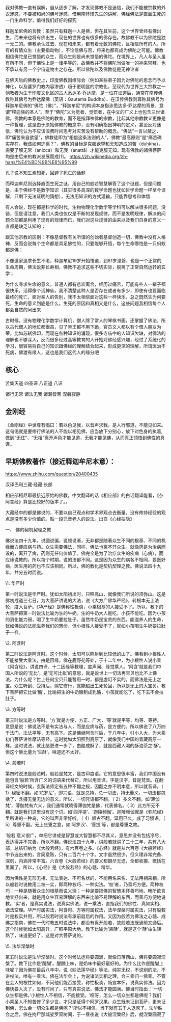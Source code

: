 我对佛教一直有误解，自从逐步了解，才发现佛教不是迷信，我们不能被宗教的外衣迷惑，不要被和尚的佛号迷惑，借用南怀瑾先生的讲解，佛经佛法是直面生死的一门生命科学，值得我们好好的探究

释迦牟尼佛的言教：虽然只有释迦一人是佛，但在其生前，这个世界曾经有佛出生，而未来也将有佛出生，现在的世界也有很多的佛存在。故佛教不以为佛陀是独一无二的。佛教承认过去、现在和未来，都有着无数的佛陀，且相信所有的人，所有的有情众生（主要指动物），不论信佛与否，将来也都有成为佛陀之可能。佛教相信佛陀是已觉悟的众生，而众生则是尚未觉悟的佛陀。在境界上，凡人与圣人虽有所不同，但于佛性上是一律平等的，故佛教并不将佛陀当做唯一的神来崇拜，也不承认有另一个宇宙造物主之存在。所以佛陀以及佛教徒是无神论者

在佛灭后的佛教史上，印度佛教因缘际会（例如某些弟子因为对佛陀的思念而予以神化，以及婆罗门教内容渗透）趋于更明显的宗教化，至现代为世界三大宗教之一
创教者为生于印度文化区的古人悉达多·乔达摩，是一位在证道后，通常在南传佛教称其佛号为乔达摩佛（英语：Gautama Buddha）、在汉传佛教则尊称其佛号为释迦牟尼佛的“佛陀（佛）”，“释迦牟尼”的构词本身指涉悉达多·乔达摩的背景，意谓“释迦族的圣人”。至于“佛陀”义为觉者、觉悟者，在中文的广义上也包含三世诸佛。佛教的本意是佛陀的教育，而不是指拜神佛的宗教，比起其他宗教教义更像是一种哲理，这是由于原始佛教的概念中，没有明确指出神明的定义，甚至反对迷信，佛陀认为不应该浪费时间思考对灭苦没有帮助的概念。“佛法”一言以蔽之，即“痛苦来自欲望”，佛教徒即为“相信这条法则的人”，佛教“最高原则”是“痛苦确实存在，我该如何逃离？”，佛教的目标是克服欲望和无知造成的苦（duḥkha），需要了解无常（anicca）和无我（anattā）才能克服无知。现有佛教的诸佛菩萨均是由后来的教派发展而成[1]。
https://zh.wikipedia.org/zh-hans/%E4%BD%9B%E6%95%99

孔子说不知生焉知死，回避了死亡的话题

而释迦牟尼则选择直面生死之谜，用自己的般若智慧解答了这个谜题，但是问题是，由于佛经不是数学知识（其实很多高深的数学命题也犹如哲学命题一样至今误解，只剩下无法证明的猜想），无法用知识的方式灌输，只能靠思考和体悟

有人会说，现在都是科学的时代，生物物理化学数学等学科可以解决很多问题，没错，但是请注意，我们人类也仅仅是不断的发现规律，而不是发明规律，解决的问题全部都是利用了现有的规律而已，我们对这些规律的由来以及我们自身的意义一直都是缺乏认知的；

跟其他宗教的区别：不像基督教有关所谓的创始者基督创造一切，佛教中没有人格神，反而会说每个生命都是具足佛性的，只要能够开悟，每个生命哪怕是一只蚂蚁都是佛；

不像道家追求长生不老，释迦牟尼19岁开始悟道，到81岁涅磐，也是一个正常的生命周期，佛法说非长寿相，佛教不追求这些不切实际，脱离了正常自然运转的玄学；

为什么寻求生命的意义，普通人都有悲欢离合，经历过痛苦，可能有些人一辈子都很快乐，活得像个活神仙，我不清楚这种人是否存在或者有多少，即使有也要面临最终的死亡，面对亲人的告别，我不太相信面对这些一样快乐，总之既然生为何要死，生命的意义到底是什么，生死的原因和真相又是什么，这些问题我相信每个人都会自然的问出来

古时候，没有物理化学数学计算机，僧人除了常人的琴棋书画，还掌握了佛法，所以古代僧人的地位都很高，见了帝王都不用下跪，官员文人都以有个僧人朋友为荣，比如苏轼佛印，而现在各种知识的涌现，很多寺庙中的人知识欠缺，对佛法的理解也不够深入，反而很多经过高等教育的人开始对佛经感兴趣，经过了系统化的学习，很容易将自己的知识跟佛经的理解结合起来，形成更深的理解，所谓医治不死病，佛渡有缘人，这也是我们这代人的缘分吧

## 核心

苦集灭道
四圣谛
八正道 
八识

诸行无常 诸法无我 诸漏皆苦 涅磐寂静

## 金刚经
《金刚经》中世尊有偈曰：若以色见我，以音声求我，是人行邪道，不能见如来。这句偈就是要修行佛法的人不能以相见佛，应当放下分别心，放下对色身的执着,做到“无住”、“无相”离开声色才能见道，无我才能见佛，从而真正领悟到佛性的真谛。

## 早期佛教著作（接近释迦牟尼本意）：

https://www.zhihu.com/question/20400435



汉译巴利三藏·经藏·长部



相应部柯尼耶最接近原始的佛教，中文翻译的话《相应部》的白话翻译能看，《杂阿含经》算是比较好的版本了。。



大藏经中的都是佛说的，不要以自己观点和学术界观点去衡量，没有修持经验的观点是没有多少价值的。贴一段元音老人的说法。出自《心经抉隐》

一、 佛的契机契理之教

佛说法四十九年，说圆说偏，说顿说渐，无非都是随著众生不同的根基、不同的机缘而方便应病与药。众生需要佛法，同样，佛法也离不开众生。就像药是为治病而设的，离开了病，药则无任何价值了。佛完全是为了治疗众生的疾病（心病），而应缘说教的，所以每个时期，说的法都不同。这是因为众生的病各不相同，要医好病，医生用的药也不应该相同。所以，佛的教化是契机契理之教。佛说法四十九年，共分五时而说。

\1. 华严时

第一时说法是华严时。犹如太阳初出时，只照高山，就像我们所说的须弥山。这是佛初成道三七日，为大菩萨讲说的大法，说《大方广佛华严经》，转根本无上法轮，度大菩萨。《华严经》是佛称性极谈，小乘根基的人接受不了。所以，教下的大菩萨把第一时说法比喻为生的牛奶。生的牛奶大人能吃，小孩不能吃。因为小孩的消化能力弱，喝了生牛奶要拉肚子。虽然牛奶是宝贵的东西，能滋养人的生命，犹如佛说的法能滋养我们的慧命，但小根性人接受不了，就如小孩喝生牛奶要拉肚子一样。

\2. 阿含时

第二时说法是阿含时。这个时候，太阳可以照射到比较低的山了。佛看到小根性人不能接受大乘法，由是因缘，佛在鹿野苑等处，于十二年中，为小根性人说小乘《阿含经》，讲说四谛、十二因缘等教理，度声闻、缘觉乘人。‘阿含’就是我们中国人所说的‘无比’，是‘无可比拟’的意思，就是说世上一切法再宝贝也比不上佛法。为什么呢？世上任何宝贝只能暂用一时，都是虚幻不实的。而佛法是无上之宝。众生听到、受持后，照它修行，就能超出生死轮回，所以是无上的大宝贝。教下菩萨把它比做‘酪’，比喻把生的牛奶酿制成乳酪，小孩就能吃了，吃下去不会拉肚子。

\3. 方等时

第三时说法是方等时。‘方’就是方便、方正、广大，‘等’就是平等、均等、等持。意思是说：佛说法不是有实法与人，而是应病与药，是方便的。所以佛说了八万四千法门，法法平等，无有高下。这是佛继阿含时后，于八年中，引小入大，为大乘初门菩萨讲维摩诘等经。这时犹如太阳照到高原了，就像我们中国的青藏高原一样。这时说法，就比酪更进一步了，由酪成酥了，就是西藏人喝的酥油茶之‘酥’。但这个酥比量为‘生酥’，味道还不太好。

\4. 般若时

第四时说法是般若时。般若是梵文，是古印度语。它的意思很丰富，我们中国没有能包含‘般若’所含广义的词语来代替它，所以用音译。字是汉字，音是梵音。在翻译经文的时候，玄奘法师定有五种不翻之规，因翻之亦不明本意，所以就音译。（ 1）秘密不翻。如‘陀罗尼’，即咒语，就是总持，总一切法，持无量义，一切法都包括了，含摄无量无边的意义。所以，一切咒语都不翻。（ 2）多义不翻。如‘薄伽梵’，薄伽梵有六义，我们通常就晓得薄伽梵是佛，代表佛名。（ 3）此方所无不翻。就是我们这里没有这个词。如‘阎浮提’、‘迦陵频伽’。迦陵频伽就是《弥陀经》里所讲的一种鸟，它的叫声非常好听。（ 4）顺古不翻。延用已久，成了习惯语。（ 5）尊重不翻。无上庄重之意，如‘阿罗汉’、‘菩提’等，都是尊重之故。

‘般若’意义很广，单把它讲成是智慧或大智慧都不尽其义，意思并没有包括净尽，表达得并不完善，所以不翻。佛说法四十九年，讲般若就讲了二十二年，共有八大部，总结归纳为《大般若经》，有六百卷之多。《心经》就是从六百卷《大般若经》中节选出来的，言简意赅，只有二百六十个字。文字虽然很少，但义理非常完备、深刻，内涵非常丰富。六百卷《大般若经》的要义都摄尽无遗，全都收摄、概括在里面了。所以，《心经》是《大般若经》的心髓、精华。

因为佛性是无形无相、无法表达、不可名状的，不能用名来名、无法用相来相。所以般若时说教用二权一实，即两种权巧、一种实法。‘权’者，乃善巧方便。两种权巧：一种是随著众生的根基而说义理；一种是要把佛的智慧本怀善巧地、畅所欲言地宣抒出来，就是用众生容易理解的东西来比喻不易理解的东西，而善巧方便地说教。‘实’者，是真实说法，说真实佛法，说一乘法，直指我们的佛性、真如实相、诸法空理。华严时属实法，阿含时、方等时属权法，法华涅槃时属实法，只有般若时是权实并用，所以般若时说法有承前启后的作用。又因为般若为佛法之心髓、成佛之指南，佛在一代时教五时说法中，都没有离开般若，故般若法既通前又通后。这个时候犹如太阳高升，广照平原大地。教下比喻为‘熟酥’，就是这个‘酥’由生转熟了，味道更好了，这是对大菩萨说的。

\5. 法华涅槃时

第五时说法是法华涅槃时。这个时候法运将要圆满，就像日落西山，佛将要圆寂涅槃了。教下比作是‘醍醐’。醍醐上味，是奶味中最好最好的。为什么比作是醍醐上味呢？因为佛在最后八年中，说《妙法莲华经》等法，纯实无权，不说别的法，不讲权法，唯有一乘法。佛在法华会上，为说诸法实相之理，会三乘归一佛乘。不管在会人的根性如何，不问他们能否接受，称性极谈，畅宣本怀，说真实佛法。因为佛快要入灭了，没有时间了，只有真实说法，佛法才能圆满。佛当时指出：‘一切众生都是佛。’小根性人不相信，不能接受。‘哎呀，怎么一切众生都是佛呢？我们小乘圣人不知苦修了多少世，才只是证得个阿罗汉果。众生既未证到菩萨，更未证到佛，怎么会一切众生都是佛呢？’所以不相信。当下就有五千人退席了。法华胜会之后，佛在拘尸那城娑罗双树间，于一昼夜说《大般涅槃经》后，就涅槃圆寂了







